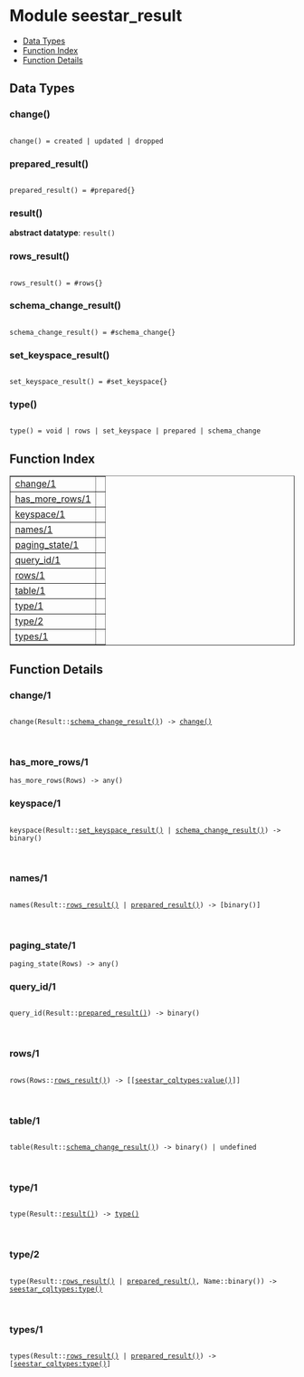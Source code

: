 

# Module seestar_result #
* [Data Types](#types)
* [Function Index](#index)
* [Function Details](#functions)



<a name="types"></a>

## Data Types ##




### <a name="type-change">change()</a> ###



<pre><code>
change() = created | updated | dropped
</code></pre>





### <a name="type-prepared_result">prepared_result()</a> ###



<pre><code>
prepared_result() = #prepared{}
</code></pre>





### <a name="type-result">result()</a> ###


__abstract datatype__: `result()`




### <a name="type-rows_result">rows_result()</a> ###



<pre><code>
rows_result() = #rows{}
</code></pre>





### <a name="type-schema_change_result">schema_change_result()</a> ###



<pre><code>
schema_change_result() = #schema_change{}
</code></pre>





### <a name="type-set_keyspace_result">set_keyspace_result()</a> ###



<pre><code>
set_keyspace_result() = #set_keyspace{}
</code></pre>





### <a name="type-type">type()</a> ###



<pre><code>
type() = void | rows | set_keyspace | prepared | schema_change
</code></pre>


<a name="index"></a>

## Function Index ##


<table width="100%" border="1" cellspacing="0" cellpadding="2" summary="function index"><tr><td valign="top"><a href="#change-1">change/1</a></td><td></td></tr><tr><td valign="top"><a href="#has_more_rows-1">has_more_rows/1</a></td><td></td></tr><tr><td valign="top"><a href="#keyspace-1">keyspace/1</a></td><td></td></tr><tr><td valign="top"><a href="#names-1">names/1</a></td><td></td></tr><tr><td valign="top"><a href="#paging_state-1">paging_state/1</a></td><td></td></tr><tr><td valign="top"><a href="#query_id-1">query_id/1</a></td><td></td></tr><tr><td valign="top"><a href="#rows-1">rows/1</a></td><td></td></tr><tr><td valign="top"><a href="#table-1">table/1</a></td><td></td></tr><tr><td valign="top"><a href="#type-1">type/1</a></td><td></td></tr><tr><td valign="top"><a href="#type-2">type/2</a></td><td></td></tr><tr><td valign="top"><a href="#types-1">types/1</a></td><td></td></tr></table>


<a name="functions"></a>

## Function Details ##

<a name="change-1"></a>

### change/1 ###


<pre><code>
change(Result::<a href="#type-schema_change_result">schema_change_result()</a>) -&gt; <a href="#type-change">change()</a>
</code></pre>
<br />


<a name="has_more_rows-1"></a>

### has_more_rows/1 ###

`has_more_rows(Rows) -> any()`


<a name="keyspace-1"></a>

### keyspace/1 ###


<pre><code>
keyspace(Result::<a href="#type-set_keyspace_result">set_keyspace_result()</a> | <a href="#type-schema_change_result">schema_change_result()</a>) -&gt; binary()
</code></pre>
<br />


<a name="names-1"></a>

### names/1 ###


<pre><code>
names(Result::<a href="#type-rows_result">rows_result()</a> | <a href="#type-prepared_result">prepared_result()</a>) -&gt; [binary()]
</code></pre>
<br />


<a name="paging_state-1"></a>

### paging_state/1 ###

`paging_state(Rows) -> any()`


<a name="query_id-1"></a>

### query_id/1 ###


<pre><code>
query_id(Result::<a href="#type-prepared_result">prepared_result()</a>) -&gt; binary()
</code></pre>
<br />


<a name="rows-1"></a>

### rows/1 ###


<pre><code>
rows(Rows::<a href="#type-rows_result">rows_result()</a>) -&gt; [[<a href="seestar_cqltypes.md#type-value">seestar_cqltypes:value()</a>]]
</code></pre>
<br />


<a name="table-1"></a>

### table/1 ###


<pre><code>
table(Result::<a href="#type-schema_change_result">schema_change_result()</a>) -&gt; binary() | undefined
</code></pre>
<br />


<a name="type-1"></a>

### type/1 ###


<pre><code>
type(Result::<a href="#type-result">result()</a>) -&gt; <a href="#type-type">type()</a>
</code></pre>
<br />


<a name="type-2"></a>

### type/2 ###


<pre><code>
type(Result::<a href="#type-rows_result">rows_result()</a> | <a href="#type-prepared_result">prepared_result()</a>, Name::binary()) -&gt; <a href="seestar_cqltypes.md#type-type">seestar_cqltypes:type()</a>
</code></pre>
<br />


<a name="types-1"></a>

### types/1 ###


<pre><code>
types(Result::<a href="#type-rows_result">rows_result()</a> | <a href="#type-prepared_result">prepared_result()</a>) -&gt; [<a href="seestar_cqltypes.md#type-type">seestar_cqltypes:type()</a>]
</code></pre>
<br />


